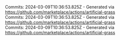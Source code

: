 Commits: 2024-03-09T10:36:53.825Z - Generated via https://github.com/marketplace/actions/artificial-grass
<br>
Commits: 2024-03-09T10:36:53.825Z - Generated via https://github.com/marketplace/actions/artificial-grass
<br>
Commits: 2024-03-09T10:36:53.825Z - Generated via https://github.com/marketplace/actions/artificial-grass
<br>
